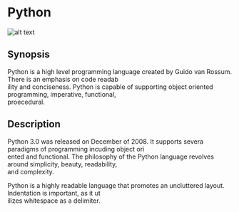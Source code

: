 # Python
![alt text](https://pbs.twimg.com/media/C-V0WWVWsAADdDM.jpg)
## Synopsis
Python is a high level programming language created by Guido van Rossum. There is an emphasis on code readab\
ility and conciseness. Python is capable of supporting object oriented programming, imperative, functional, \
proecedural.

## Description
Python 3.0 was released on December of 2008. It supports severa paradigms of programming incuding object ori\
ented and functional. The philosophy of the Python language revolves around simplicity, beauty, readability,\
 and complexity.

Python is a highly readable language that promotes an uncluttered layout. Indentation is important, as it ut\
ilizes whitespace as a delimiter.

